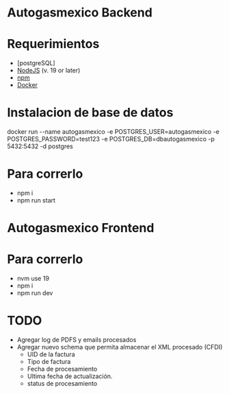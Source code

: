 # Autogasmexico Backend

# Requerimientos

- [postgreSQL]
- [NodeJS](https://nodejs.org/es/) (v. 19 or later)
- [npm](https://www.npmjs.com/get-npm)
- [Docker](https://docs.docker.com/install/)

# Instalacion de base de datos

docker run --name autogasmexico -e POSTGRES_USER=autogasmexico -e POSTGRES_PASSWORD=test123 -e POSTGRES_DB=dbautogasmexico -p 5432:5432 -d postgres

# Para correrlo

- npm i
- npm run start

# Autogasmexico Frontend

# Para correrlo

- nvm use 19
- npm i
- npm run dev

# TODO

- Agregar log de PDFS y emails procesados
- Agregar nuevo schema que permita almacenar el XML procesado (CFDI)
  - UID de la factura
  - Tipo de factura
  - Fecha de procesamiento
  - Ultima fecha de actualización.
  - status de procesamiento
